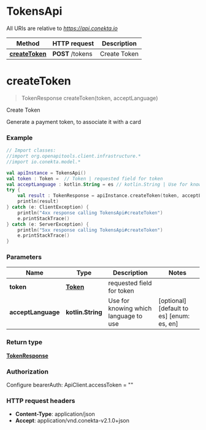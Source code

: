# TokensApi

All URIs are relative to *https://api.conekta.io*

Method | HTTP request | Description
------------- | ------------- | -------------
[**createToken**](TokensApi.md#createToken) | **POST** /tokens | Create Token


<a id="createToken"></a>
# **createToken**
> TokenResponse createToken(token, acceptLanguage)

Create Token

Generate a payment token, to associate it with a card 

### Example
```kotlin
// Import classes:
//import org.openapitools.client.infrastructure.*
//import io.conekta.model.*

val apiInstance = TokensApi()
val token : Token =  // Token | requested field for token
val acceptLanguage : kotlin.String = es // kotlin.String | Use for knowing which language to use
try {
    val result : TokenResponse = apiInstance.createToken(token, acceptLanguage)
    println(result)
} catch (e: ClientException) {
    println("4xx response calling TokensApi#createToken")
    e.printStackTrace()
} catch (e: ServerException) {
    println("5xx response calling TokensApi#createToken")
    e.printStackTrace()
}
```

### Parameters

Name | Type | Description  | Notes
------------- | ------------- | ------------- | -------------
 **token** | [**Token**](Token.md)| requested field for token |
 **acceptLanguage** | **kotlin.String**| Use for knowing which language to use | [optional] [default to es] [enum: es, en]

### Return type

[**TokenResponse**](TokenResponse.md)

### Authorization


Configure bearerAuth:
    ApiClient.accessToken = ""

### HTTP request headers

 - **Content-Type**: application/json
 - **Accept**: application/vnd.conekta-v2.1.0+json


